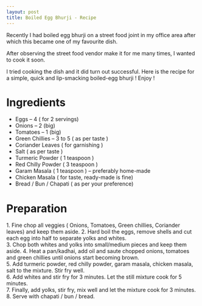 ```yaml
---
layout: post
title: Boiled Egg Bhurji - Recipe
---
```


Recently I had boiled egg bhurji on a street food joint in my office area after which this became one of my favourite dish.

After observing the street food vendor make it for me many times, I wanted to cook it soon.

I tried cooking the dish and it did turn out successful. Here is the recipe for a simple, quick and lip-smacking boiled-egg bhurji ! Enjoy !

Ingredients
===========

*   Eggs – 4 ( for 2 servings)
*   Onions – 2 (big)
*   Tomatoes – 1 (big)
*   Green Chillies – 3 to 5 ( as per taste )
*   Coriander Leaves ( for garnishing )
*   Salt ( as per taste )
*   Turmeric Powder ( 1 teaspoon )
*   Red Chilly Powder ( 3 teaspoon )
*   Garam Masala ( 1 teaspoon ) – preferably home-made
*   Chicken Masala ( for taste, ready-made is fine)
*   Bread / Bun / Chapati ( as per your preference)

Preparation
===========

1\. Fine chop all veggies ( Onions, Tomatoes, Green chillies, Coriander leaves) and keep them aside.
2. Hard boil the eggs, remove shells and cut each egg into half to separate yolks and whites.  
3\. Chop both whites and yolks into small/medium pieces and keep them aside.
4. Heat a pan/kadhai, add oil and saute chopped onions, tomatoes and green chillies until onions start becoming brown.  
5\. Add turmeric powder, red chilly powder, garam masala, chicken masala, salt to the mixture. Stir fry well.  
6. Add whites and stir fry for 3 minutes. Let the still mixture cook for 5 minutes.  
7. Finally, add yolks, stir fry, mix well and let the mixture cook for 3 minutes.
8\. Serve with chapati / bun / bread.